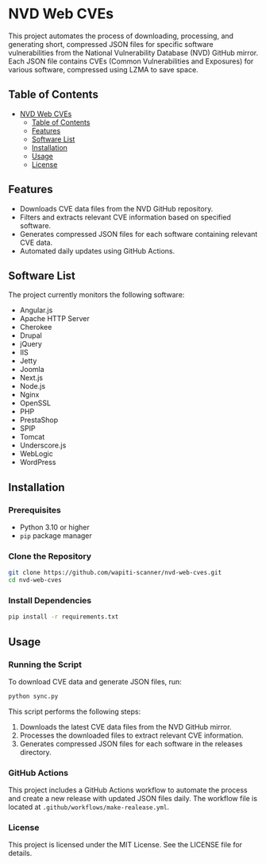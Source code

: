 # NVD Web CVEs

This project automates the process of downloading, processing, and generating short, compressed JSON files for specific software vulnerabilities from the National Vulnerability Database (NVD) GitHub mirror. Each JSON file contains CVEs (Common Vulnerabilities and Exposures) for various software, compressed using LZMA to save space.

## Table of Contents

- [NVD Web CVEs](#nvd-web-cves)
  - [Table of Contents](#table-of-contents)
  - [Features](#features)
  - [Software List](#software-list)
  - [Installation](#installation)
  - [Usage](#usage)
  - [License](#license)

## Features

- Downloads CVE data files from the NVD GitHub repository.
- Filters and extracts relevant CVE information based on specified software.
- Generates compressed JSON files for each software containing relevant CVE data.
- Automated daily updates using GitHub Actions.

## Software List

The project currently monitors the following software:

- Angular.js
- Apache HTTP Server
- Cherokee
- Drupal
- jQuery
- IIS
- Jetty
- Joomla
- Next.js
- Node.js
- Nginx
- OpenSSL
- PHP
- PrestaShop
- SPIP
- Tomcat
- Underscore.js
- WebLogic
- WordPress

## Installation

### Prerequisites

- Python 3.10 or higher
- `pip` package manager

### Clone the Repository

```bash
git clone https://github.com/wapiti-scanner/nvd-web-cves.git
cd nvd-web-cves
```

### Install Dependencies

```bash
pip install -r requirements.txt
```

## Usage

### Running the Script

To download CVE data and generate JSON files, run:

```bash
python sync.py
```

This script performs the following steps:

1. Downloads the latest CVE data files from the NVD GitHub mirror.
2. Processes the downloaded files to extract relevant CVE information.
3. Generates compressed JSON files for each software in the releases directory.

### GitHub Actions

This project includes a GitHub Actions workflow to automate the process and create a new release with updated JSON files daily. The workflow file is located at `.github/workflows/make-realease.yml`.

### License

This project is licensed under the MIT License. See the LICENSE file for details.
